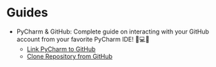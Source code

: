﻿# Guides

- PyCharm & GitHub: Complete guide on interacting with your GitHub account from your favorite PyCharm IDE! 🐍💻🔗
  - [Link PyCharm to GitHub](./pycharm-github-integration/integrate_pycharm_github.md)
  - [Clone Repository from GitHub](./pycharm-github-integration/clone_repo.md)